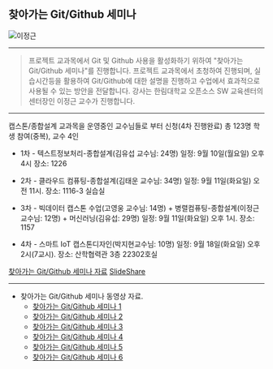 ## 찾아가는 Git/Github 세미나
![이정근](https://github.com/Hallym-OpenSourceSW/Hallym-OpenSourceSW.github.io/blob/master/img/gitSeminar.png)

*  *  *

> 프로젝트 교과목에서 Git 및 Github 사용을 활성화하기 위하여 "찾아가는 Git/Github 세미나"를 진행합니다.
> 프로젝트 교과목에서 초청하여 진행되며, 실습시간등을 활용하여 Git/Github에 대한 설명을 진행하고 수업에서 효과적으로 사용될 수 있는 방안을 전달합니다.
> 강사는 한림대학교 오픈소스 SW 교육센터의 센터장인 이정근 교수가 진행합니다.

*  *  *

캡스톤/종합설계 교과목을 운영중인 교수님들로 부터 신청(4차 진행완료)
총 123명 학생 참여(중복), 교수 4인

* 1차 - 텍스트정보처리-종합설계(김유섭 교수님: 24명)
일정: 9월 10일(월요일) 오후 4시
장소: 1226

* 2차 - 클라우드 컴퓨팅-종합설계(김태운 교수님: 34명)
일정: 9월 11일(화요일) 오전 11시.
장소: 1116-3 실습실

* 3차 - 빅데이터 캡스톤 수업(고영웅 교수님: 14명) + 병렬컴퓨팅-종합설계(이정근 교수님: 12명) + 머신러닝(김유섭: 29명)
일정: 9월 11일(화요일) 오후 1시.
장소: 1157

* 4차 -  스마트 IoT 캡스톤디자인(박지현교수님: 10명)
일정: 9월 18일(화요일) 오후 2시(7교시).
장소: 산학협력관 3층 22302호실

[찾아가는 Git/Github 세미나 자료](https://github.com/Hallym-OpenSourceSW/Hallym-OpenSourceSW.github.io/blob/master/Sub_menu/GitSeminar.pdf) [SlideShare](https://www.slideshare.net/jeonggunlee/gitgithub-seminar)

*  *  *

* 찾아가는 Git/Github 세미나 동영상 자료.
    - [찾아가는 Git/Github 세미나 1](https://www.youtube.com/watch?v=vbLNkYJX1uk&t=60s)
    - [찾아가는 Git/Github 세미나 2](https://www.youtube.com/watch?v=iJp-bnSnoS8&t=614s)
    - [찾아가는 Git/Github 세미나 3](https://www.youtube.com/watch?v=ttNG9Eu3Tx0&t=4s)
    - [찾아가는 Git/Github 세미나 4](https://www.youtube.com/watch?v=Qu1K2R8FIBA&t=5s)
    - [찾아가는 Git/Github 세미나 5](https://www.youtube.com/watch?v=RCHHmbhcIow&t=2s)
    - [찾아가는 Git/Github 세미나 6](https://www.youtube.com/watch?v=JRZ76ndkV7Q&t=25s) 
